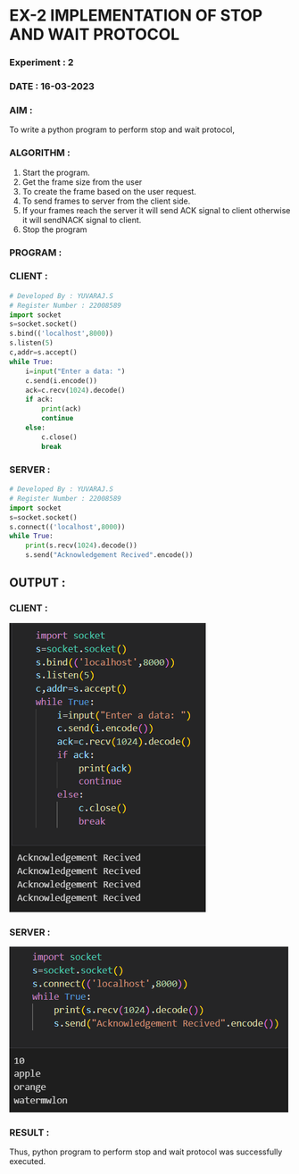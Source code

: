 # EX-2 IMPLEMENTATION OF STOP AND WAIT PROTOCOL
### Experiment : 2
### DATE : 16-03-2023
### AIM :
To write a python program to perform stop and wait protocol,

### ALGORITHM :
1. Start the program.
2. Get the frame size from the user
3. To create the frame based on the user request.
4. To send frames to server from the client side.
5. If your frames reach the server it will send ACK signal to client
otherwise it will sendNACK signal to client.
6. Stop the program

### PROGRAM :
### CLIENT :
```python
# Developed By : YUVARAJ.S
# Register Number : 22008589
import socket
s=socket.socket()
s.bind(('localhost',8000))
s.listen(5)
c,addr=s.accept()
while True:
    i=input("Enter a data: ")
    c.send(i.encode())
    ack=c.recv(1024).decode()
    if ack:
        print(ack)
        continue
    else:
        c.close()
        break

```
### SERVER :
```python
# Developed By : YUVARAJ.S
# Register Number : 22008589
import socket
s=socket.socket()
s.connect(('localhost',8000))
while True:
    print(s.recv(1024).decode())
    s.send("Acknowledgement Recived".encode())
```


## OUTPUT :
### CLIENT :
![](./1.png)
### SERVER :
![](./2.png)


### RESULT :
Thus, python program to perform stop and wait protocol was successfully executed.


